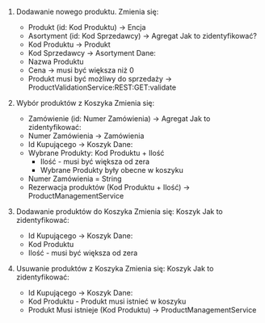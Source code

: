 1. Dodawanie nowego produktu.
    Zmienia się: 
    - Produkt (id: Kod Produktu)        -> Encja
    - Asortyment (id: Kod Sprzedawcy)   -> Agregat
    Jak to zidentyfikować? 
    - Kod Produktu -> Produkt
    - Kod Sprzedawcy -> Asortyment
    Dane:
    - Nazwa Produktu
    - Cena -> musi być większa niż 0
    - Produkt musi być możliwy do sprzedaży -> ProductValidationService:REST:GET:validate




2. Wybór produktów z Koszyka
    Zmienia się: 
    - Zamówienie (id: Numer Zamówienia) -> Agregat
    Jak to zidentyfikować:
    - Numer Zamówienia -> Zamówienia
    - Id Kupującego -> Koszyk
    Dane:
    - Wybrane Produkty: Kod Produktu + Ilość
        - Ilość - musi być większa od zera
        - Wybrane Produkty były obecne w koszyku
    - Numer Zamówienia = String
    - Rezerwacja produktów (Kod Produktu + Ilość) -> ProductManagementService

3. Dodawanie produktów do Koszyka
    Zmienia się: Koszyk
    Jak to zidentyfikować:
    - Id Kupującego -> Koszyk
    Dane:
    - Kod Produktu
    - Ilość - musi być większa od zera

4. Usuwanie produktów z Koszyka
    Zmienia się: Koszyk
    Jak to zidentyfikować:
    - Id Kupującego -> Koszyk
    Dane:
    - Kod Produktu - Produkt musi istnieć w koszyku
    - Produkt Musi istnieje (Kod Produktu) -> ProductManagementService
